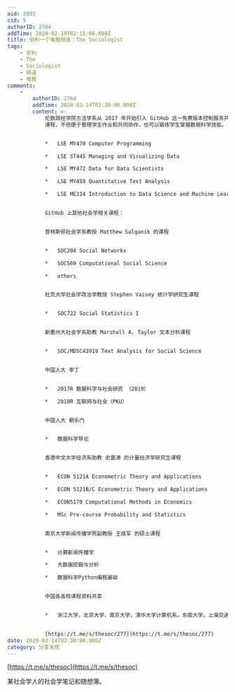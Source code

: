 ```yaml
---
aid: 3093
cid: 5
authorID: 2764
addTime: 2020-02-19T02:15:00.000Z
title: 安利一个电报频道：The Sociologist
tags:
    - 安利
    - The
    - Sociologist
    - 频道
    - 电报
comments:
    -
        authorID: 2764
        addTime: 2020-03-14T02:30:00.000Z
        content: >-
            伦敦政经学院方法学系从 2017 年开始引入 GitHub 这一免费版本控制服务共享课程材料，大多是计算机方法相关的
            课程，不但便于管理学生作业和共同协作，也可以锻炼学生掌握数据科学技能。


            *   LSE MY470 Computer Programming

            *   LSE ST445 Managing and Visualizing Data

            *   LSE MY472 Data for Data Scientists

            *   LSE MY459 Quantitative Text Analysis

            *   LSE ME314 Introduction to Data Science and Machine Learning


            GitHub 上其他社会学相关课程：


            普林斯顿社会学系教授 Matthew Salganik 的课程


            *   SOC204 Social Networks

            *   SOC569 Computational Social Science

            *   others


            杜克大学社会学政治学教授 Stephen Vaisey 统计学研究生课程


            *   SOC722 Social Statistics I


            新墨州大社会学系助教 Marshall A. Taylor 文本分析课程


            *   SOC/MDSC43919 Text Analysis for Social Science


            中国人大 李丁


            *   2017R 数据科学与社会研究 （2019）

            *   2018R 互联网与社会（PKU）


            中国人大 朝乐门


            *   数据科学导论


            香港中文大学经济系助教 史震涛 的计量经济学研究生课程


            *   ECON 5121A Econometric Theory and Applications

            *   ECON 5121B/C Econometric Theory and Applications

            *   ECON5170 Computational Methods in Economics

            *   MSc Pre-course Probability and Statistics


            南京大学新闻传播学院副教授 王成军 的硕士课程


            *   计算新闻传播学

            *   大数据挖掘与分析

            *   数据科学Python编程基础


            中国各高校课程资料共享


            *   浙江大学，北京大学，南京大学，清华大学计算机系，东南大学，上海交通大学，中国科学技术大学，中山大学……


            [https://t.me/s/thesoc/277](https://t.me/s/thesoc/277)
date: 2020-03-14T02:30:00.000Z
category: 分享发现
---
```


[https://t.me/s/thesoc](https://t.me/s/thesoc)

某社会学人的社会学笔记和随想簿。
